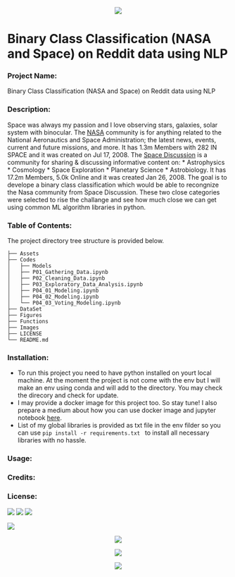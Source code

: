 

<p align="center">
  <img src="Images/IMG1.jpg" >
</p>

# Binary Class Classification (NASA and Space) on Reddit data using NLP

### Project Name:
Binary Class Classification (NASA and Space) on Reddit data using NLP


### Description:
Space was always my passion and I love observing stars, galaxies, solar system with binocular.
The [NASA](https://www.reddit.com/r/nasa/) community is for anything related to the National Aeronautics and Space Administration; the latest news, events, current and future missions, and more.
It has 1.3m Members with 282 IN SPACE and it was created on Jul 17, 2008.
The [Space Discussion](https://www.reddit.com/r/space/) is a community for sharing & discussing informative content on: * Astrophysics * Cosmology * Space Exploration * Planetary Science * Astrobiology. It has 17.2m
Members, 5.0k Online and it was created Jan 26, 2008.
The goal is to develope a binary class classification which would be able to recongnize the Nasa community from Space Discussion. 
These two close categories were selected to rise the challange and see how much close we can get using common ML algorithm libraries in python.

### Table of Contents:
The project directory tree structure is provided below.
```
├── Assets
├── Codes
│   ├── Models
│   ├── P01_Gathering_Data.ipynb
│   ├── P02_Cleaning_Data.ipynb
│   ├── P03_Exploratory_Data_Analysis.ipynb
│   ├── P04_01_Modeling.ipynb
│   ├── P04_02_Modeling.ipynb
│   └── P04_03_Voting_Modeling.ipynb
├── DataSet
├── Figures
├── Functions
├── Images
├── LICENSE
└── README.md
```

### Installation:
* To run this project you need to have python installed on yourt local machine. At the moment the project is not come with the env but I will make an env using conda and will add to the directory. You may check the direcory and check for update. 
* I may provide a docker image for this project too. So stay tune!
I also prepare a medium about how you can use docker image and jupyter notebook [here](https://medium.com/@atashnezhad1/in-this-tutorial-we-will-learn-the-very-basics-of-running-the-jupyter-notebook-using-docker-9b347c9058d9).
* List of my global libraries is provided as txt file in the env filder so you can use ```pip install -r requirements.txt ``` to install all necessary libraries with no hassle.




### Usage: 

### Credits:

### License:








<p align="">
  <img src="Figures/plot_04_1.png" >
  <img src="Figures/plot_04_03_2.png" >
  <img src="Figures/plot_04_03_4.png" >
</p>



<p align="">
  <img src="Figures/plot_03_11.png" >
</p>



<p align="center">
  <img src="Figures/plot_03_14.png" >
</p>



<p align="center">
  <img src="Figures/plot_04_12.png" >
</p>






<p align="center">
  <img src="Figures/plot_03_27.png" >
</p>




